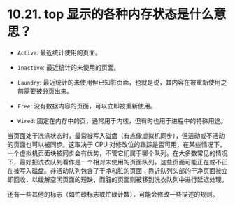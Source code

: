 # 10.21. top 显示的各种内存状态是什么意思？

- `Active`: 最近统计使用的页面。

- `Inactive`: 最近统计的未使用的页面。

- `Laundry`: 最近统计的未使用但已知脏页面，也就是说，其内容在被重新使用之前需要被分页出来。

- `Free`: 没有数据内容的页面，可以立即被重新使用。

- `Wired`: 固定在内存中的页，通常用于内核，但有时也用于进程中的特殊用途。

当页面处于洗涤状态时，最常被写入磁盘（有点像虚拟机同步），但活动或不活动的页面也可以被同步。这取决于 CPU 对修改位的跟踪是否可用，在某些情况下，一个虚拟机页面块被同步会有优势，不管它们属于哪个队列。在大多数常见的情况下，最好把洗衣队列看作是一个相对未使用的页面队列，这些页面可能正在或不正在被写入磁盘。非活动队列包含了干净和脏的页面；靠近队列头部的干净页面被立即回收，以缓解空闲页面的短缺，而脏的页面则被移到洗衣队列中进行延迟处理。

还有一些其他的标志（如忙碌标志或忙碌计数），可能会修改一些描述的规则。
